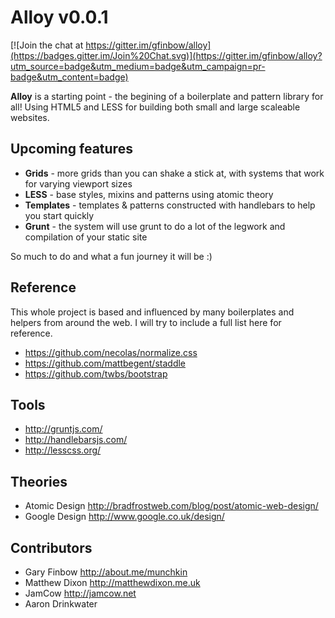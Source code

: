 # Alloy v0.0.1

[![Join the chat at https://gitter.im/gfinbow/alloy](https://badges.gitter.im/Join%20Chat.svg)](https://gitter.im/gfinbow/alloy?utm_source=badge&utm_medium=badge&utm_campaign=pr-badge&utm_content=badge)

**Alloy** is a starting point - the begining of a boilerplate and pattern library for all! Using HTML5 and LESS for building both small and large scaleable websites.

## Upcoming features

* **Grids** - more grids than you can shake a stick at, with systems that work for varying viewport sizes
* **LESS** - base styles, mixins and patterns using atomic theory
* **Templates** - templates & patterns constructed with handlebars to help you start quickly
* **Grunt** - the system will use grunt to do a lot of the legwork and compilation of your static site

So much to do and what a fun journey it will be :)

## Reference

This whole project is based and influenced by many boilerplates and helpers from around the web. I will try to include a full list here for reference.

* https://github.com/necolas/normalize.css
* https://github.com/mattbegent/staddle
* https://github.com/twbs/bootstrap

## Tools

* http://gruntjs.com/
* http://handlebarsjs.com/
* http://lesscss.org/

## Theories

* Atomic Design http://bradfrostweb.com/blog/post/atomic-web-design/
* Google Design http://www.google.co.uk/design/

## Contributors
* Gary Finbow http://about.me/munchkin
* Matthew Dixon http://matthewdixon.me.uk
* JamCow http://jamcow.net
* Aaron Drinkwater